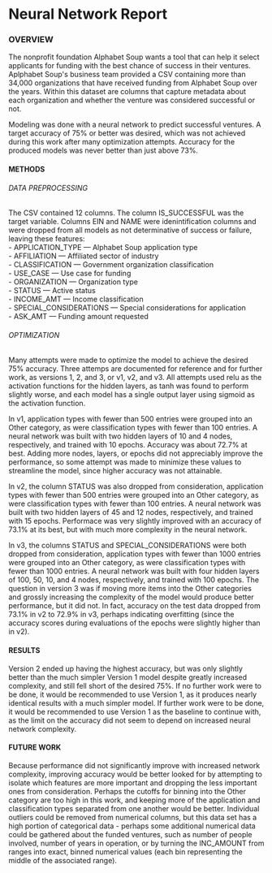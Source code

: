 <h1>Neural Network Report</h1>

<h3>OVERVIEW</h3>
The nonprofit foundation Alphabet Soup wants a tool that can help it select applicants for funding with the best chance of success in their ventures.  Aplphabet Soup's business team provided a CSV containing more than 34,000 organizations that have received funding from Alphabet Soup over the years. Within this dataset are columns that capture metadata about each organization and whether the venture was considered successful or not.

Modeling was done with a neural network to predict successful ventures.  A target accuracy of 75% or better was desired, which was not achieved during this work after many optimization attempts.  Accuracy for the produced models was never better than just above 73%.

<h4>METHODS</h4>
<h6>DATA PREPROCESSING</h6>
The CSV contained 12 columns.  The column IS_SUCCESSFUL was the target variable.  Columns EIN and NAME were idenintification columns and were dropped from all models as not determinative of success or failure, leaving these features:<br>
- APPLICATION_TYPE — Alphabet Soup application type<br>
- AFFILIATION — Affiliated sector of industry<br>
- CLASSIFICATION — Government organization classification<br>
- USE_CASE — Use case for funding<br>
- ORGANIZATION — Organization type<br>
- STATUS — Active status<br>
- INCOME_AMT — Income classification<br>
- SPECIAL_CONSIDERATIONS — Special considerations for application<br>
- ASK_AMT — Funding amount requested<br>

<h6>OPTIMIZATION</h6>
Many attempts were made to optimize the model to achieve the desired 75% accuracy.  Three attemps are documented for reference and for further work, as versions 1, 2, and 3, or v1, v2, and v3.  All attempts used relu as the activation functions for the hidden layers, as tanh was found to perform slightly worse, and each model has a single output layer using sigmoid as the activation function.

In v1, application types with fewer than 500 entries were grouped into an Other category, as were classification types with fewer than 100 entries.  A neural network was built with two hidden layers of 10 and 4 nodes, respectively, and trained with 10 epochs.  Accuracy was about 72.7% at best.  Adding more nodes, layers, or epochs did not appreciably improve the performance, so some attempt was made to minimize these values to streamline the model, since higher accuracy was not attainable.

In v2, the column STATUS was also dropped from consideration, application types with fewer than 500 entries were grouped into an Other category, as were classification types with fewer than 100 entries.  A neural network was built with two hidden layers of 45 and 12 nodes, respectively, and trained with 15 epochs.  Performace was very slightly improved with an accuracy of 73.1% at its best, but with much more complexity in the neural network.

In v3, the columns STATUS and SPECIAL_CONSIDERATIONS were both dropped from consideration, application types with fewer than 1000 entries were grouped into an Other category, as were classification types with fewer than 1000 entries.  A neural network was built with four hidden layers of 100, 50, 10, and 4 nodes, respectively, and trained with 100 epochs.  The question in version 3 was if moving more items into the Other categories and grossly increasing the complexity of the model would produce better performance, but it did not.  In fact, accuracy on the test data dropped from 73.1% in v2 to 72.9% in v3, perhaps indicating overfitting (since the accuracy scores during evaluations of the epochs were slightly higher than in v2).

<h4>RESULTS</h4>
Version 2 ended up having the highest accuracy, but was only slightly better than the much simpler Version 1 model despite greatly increased complexity, and still fell short of the desired 75%.  If no further work were to be done, it would be recommended to use Version 1, as it produces nearly identical results with a much simpler model.  If further work were to be done, it would be recommended to use Version 1 as the baseline to continue with, as the limit on the accuracy did not seem to depend on increased neural network complexity.

<h4>FUTURE WORK</h4>
Because performance did not significantly improve with increased network complexity, improving accuracy would be better looked for by attempting to isolate which features are more important and dropping the less important ones from consideration.  Perhaps the cutoffs for binning into the Other category are too high in this work, and keeping more of the application and classification types separated from one another would be better.  Individual outliers could be removed from numerical columns, but this data set has a high portion of categorical data - perhaps some additional numerical data could be gathered about the funded ventures, such as number of people involved, number of years in operation, or by turning the INC_AMOUNT from ranges into exact, binned numerical values (each bin representing the middle of the associated range).
